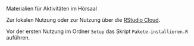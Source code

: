Materialien für Aktivitäten im Hörsaal

Zur lokalen Nutzung oder zur Nutzung über die [RStudio Cloud](https://rstudio.cloud/).

Vor der ersten Nutzung im Ordner `Setup` das Skript `Pakete-installieren.R` auführen.